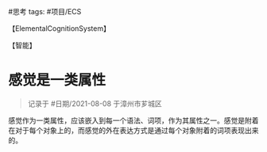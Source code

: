 #思考 
tags: #项目/ECS 

<publish>【ElementalCognitionSystem】</publish>

<category>【智能】</category>

# 感觉是一类属性

> 记录于 #日期/2021-08-08 于漳州市芗城区



感觉作为一类属性，应该嵌入到每一个语法、词项，作为其属性之一。感觉是附着在对于每个对象上的，而感觉的外在表达方式是通过每个对象附着的词项表现出来的。